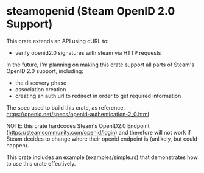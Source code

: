# steamopenid (Steam OpenID 2.0 Support)

This crate extends an API using cURL to:
- verify openid2.0 signatures with steam via HTTP requests

In the future, I'm planning on making this crate support all parts of Steam's OpenID 2.0 support, including:
- the discovery phase
- association creation
- creating an auth url to redirect in order to get required information

The spec used to build this crate, as reference: <https://openid.net/specs/openid-authentication-2_0.html>

NOTE: this crate hardcodes Steam's OpenID2.0 Endpoint (https://steamcommunity.com/openid/login) and therefore will not work if Steam decides to change where their openid endpoint is (unlikely, but could happen).

This crate includes an example (examples/simple.rs) that demonstrates how to use this crate effectively.
